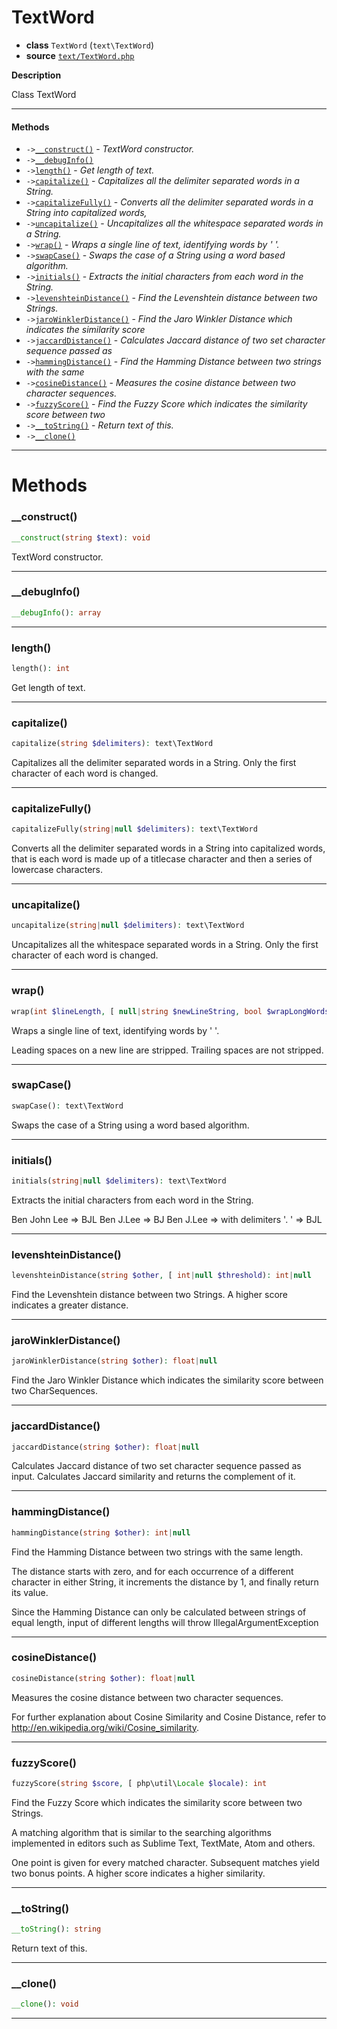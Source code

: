 # TextWord

- **class** `TextWord` (`text\TextWord`)
- **source** [`text/TextWord.php`](./src/main/resources/JPHP-INF/sdk/text/TextWord.php)

**Description**

Class TextWord

---

#### Methods

- `->`[`__construct()`](#method-__construct) - _TextWord constructor._
- `->`[`__debugInfo()`](#method-__debuginfo)
- `->`[`length()`](#method-length) - _Get length of text._
- `->`[`capitalize()`](#method-capitalize) - _Capitalizes all the delimiter separated words in a String._
- `->`[`capitalizeFully()`](#method-capitalizefully) - _Converts all the delimiter separated words in a String into capitalized words,_
- `->`[`uncapitalize()`](#method-uncapitalize) - _Uncapitalizes all the whitespace separated words in a String._
- `->`[`wrap()`](#method-wrap) - _Wraps a single line of text, identifying words by ' '._
- `->`[`swapCase()`](#method-swapcase) - _Swaps the case of a String using a word based algorithm._
- `->`[`initials()`](#method-initials) - _Extracts the initial characters from each word in the String._
- `->`[`levenshteinDistance()`](#method-levenshteindistance) - _Find the Levenshtein distance between two Strings._
- `->`[`jaroWinklerDistance()`](#method-jarowinklerdistance) - _Find the Jaro Winkler Distance which indicates the similarity score_
- `->`[`jaccardDistance()`](#method-jaccarddistance) - _Calculates Jaccard distance of two set character sequence passed as_
- `->`[`hammingDistance()`](#method-hammingdistance) - _Find the Hamming Distance between two strings with the same_
- `->`[`cosineDistance()`](#method-cosinedistance) - _Measures the cosine distance between two character sequences._
- `->`[`fuzzyScore()`](#method-fuzzyscore) - _Find the Fuzzy Score which indicates the similarity score between two_
- `->`[`__toString()`](#method-__tostring) - _Return text of this._
- `->`[`__clone()`](#method-__clone)

---
# Methods

<a name="method-__construct"></a>

### __construct()
```php
__construct(string $text): void
```
TextWord constructor.

---

<a name="method-__debuginfo"></a>

### __debugInfo()
```php
__debugInfo(): array
```

---

<a name="method-length"></a>

### length()
```php
length(): int
```
Get length of text.

---

<a name="method-capitalize"></a>

### capitalize()
```php
capitalize(string $delimiters): text\TextWord
```
Capitalizes all the delimiter separated words in a String.
Only the first character of each word is changed.

---

<a name="method-capitalizefully"></a>

### capitalizeFully()
```php
capitalizeFully(string|null $delimiters): text\TextWord
```
Converts all the delimiter separated words in a String into capitalized words,
that is each word is made up of a titlecase character and then a series of
lowercase characters.

---

<a name="method-uncapitalize"></a>

### uncapitalize()
```php
uncapitalize(string|null $delimiters): text\TextWord
```
Uncapitalizes all the whitespace separated words in a String.
Only the first character of each word is changed.

---

<a name="method-wrap"></a>

### wrap()
```php
wrap(int $lineLength, [ null|string $newLineString, bool $wrapLongWords): text\TextWord
```
Wraps a single line of text, identifying words by ' '.

Leading spaces on a new line are stripped.
Trailing spaces are not stripped.

---

<a name="method-swapcase"></a>

### swapCase()
```php
swapCase(): text\TextWord
```
Swaps the case of a String using a word based algorithm.

---

<a name="method-initials"></a>

### initials()
```php
initials(string|null $delimiters): text\TextWord
```
Extracts the initial characters from each word in the String.

Ben John Lee => BJL
Ben J.Lee => BJ
Ben J.Lee => with delimiters '. ' => BJL

---

<a name="method-levenshteindistance"></a>

### levenshteinDistance()
```php
levenshteinDistance(string $other, [ int|null $threshold): int|null
```
Find the Levenshtein distance between two Strings.
A higher score indicates a greater distance.

---

<a name="method-jarowinklerdistance"></a>

### jaroWinklerDistance()
```php
jaroWinklerDistance(string $other): float|null
```
Find the Jaro Winkler Distance which indicates the similarity score
between two CharSequences.

---

<a name="method-jaccarddistance"></a>

### jaccardDistance()
```php
jaccardDistance(string $other): float|null
```
Calculates Jaccard distance of two set character sequence passed as
input. Calculates Jaccard similarity and returns the complement of it.

---

<a name="method-hammingdistance"></a>

### hammingDistance()
```php
hammingDistance(string $other): int|null
```
Find the Hamming Distance between two strings with the same
length.

The distance starts with zero, and for each occurrence of a
different character in either String, it increments the distance
by 1, and finally return its value.

Since the Hamming Distance can only be calculated between strings of equal length, input of different lengths
will throw IllegalArgumentException

---

<a name="method-cosinedistance"></a>

### cosineDistance()
```php
cosineDistance(string $other): float|null
```
Measures the cosine distance between two character sequences.

For further explanation about Cosine Similarity and Cosine Distance, refer to
http://en.wikipedia.org/wiki/Cosine_similarity.

---

<a name="method-fuzzyscore"></a>

### fuzzyScore()
```php
fuzzyScore(string $score, [ php\util\Locale $locale): int
```
Find the Fuzzy Score which indicates the similarity score between two
Strings.

A matching algorithm that is similar to the searching algorithms implemented in editors such
as Sublime Text, TextMate, Atom and others.

One point is given for every matched character. Subsequent matches yield two bonus points. A higher score
indicates a higher similarity.

---

<a name="method-__tostring"></a>

### __toString()
```php
__toString(): string
```
Return text of this.

---

<a name="method-__clone"></a>

### __clone()
```php
__clone(): void
```

---
